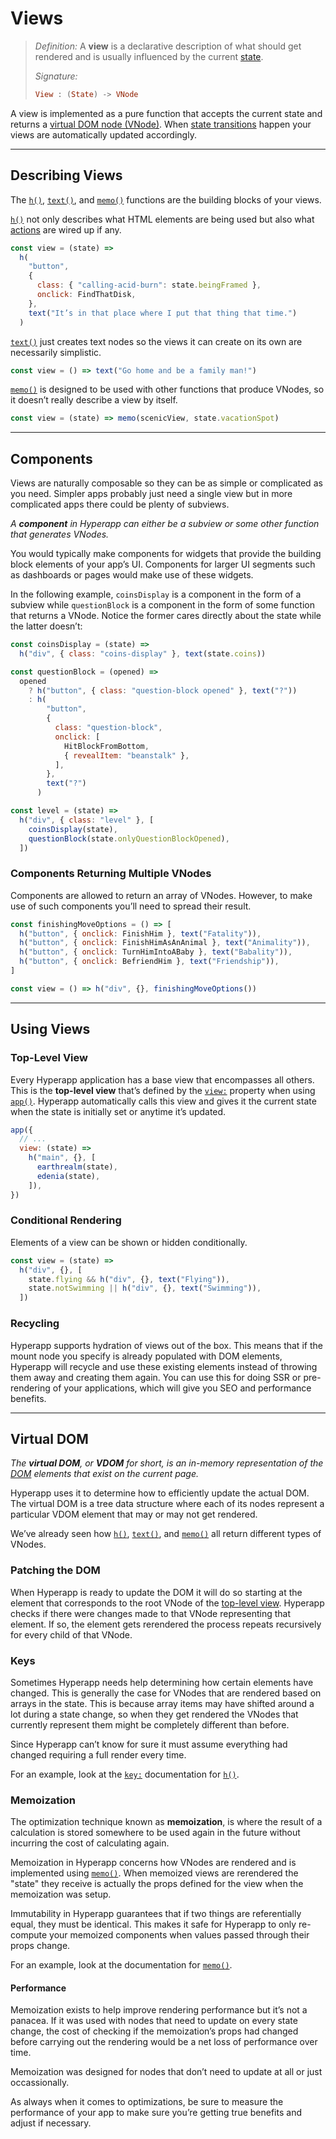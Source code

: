 # Views

> *Definition:* 
> A **view** is a declarative description of what should get rendered and is usually influenced by the current [state](state.md).
>
> *Signature:*
>
> ```elm
> View : (State) -> VNode
> ```

A view is implemented as a pure function that accepts the current state and returns a [virtual DOM node (VNode)](#virtual-dom). When [state transitions](state.md#state-transitions) happen your views are automatically updated accordingly.

---

## Describing Views

The [`h()`](../api/h.md), [`text()`](../api/text.md), and [`memo()`](../api/memo.md) functions are the building blocks of your views.

[`h()`](../api/h.md) not only describes what HTML elements are being used but also what [actions](actions.md) are wired up if any.

```js
const view = (state) =>
  h(
    "button",
    {
      class: { "calling-acid-burn": state.beingFramed },
      onclick: FindThatDisk,
    },
    text("It’s in that place where I put that thing that time.")
  )
```
<!-- In the 1995 movie “Hackers”, the hacker “The Phantom Freak” calls his friend “Acid Burn” from jail as he’s being framed for a crime he didn’t commit. -->

[`text()`](../api/text.md) just creates text nodes so the views it can create on its own are necessarily simplistic.

```js
const view = () => text("Go home and be a family man!")
```
<!-- In the videogame “Street Fighter II: The World Warrior”, the fighter known as Guile says this taunt to his opponent after defeating them. -->

[`memo()`](../api/memo.md) is designed to be used with other functions that produce VNodes, so it doesn’t really describe a view by itself.

```js
const view = (state) => memo(scenicView, state.vacationSpot)
```
<!-- Just a play-on-words between how “view” is used in Hyperapp and everyday language. -->

---

## Components

Views are naturally composable so they can be as simple or complicated as you need. Simpler apps probably just need a single view but in more complicated apps there could be plenty of subviews.

*A **component** in Hyperapp can either be a subview or some other function that generates VNodes.*

You would typically make components for widgets that provide the building block elements of your app’s UI. Components for larger UI segments such as dashboards or pages would make use of these widgets.

In the following example, `coinsDisplay` is a component in the form of a subview while `questionBlock` is a component in the form of some function that returns a VNode. Notice the former cares directly about the state while the latter doesn’t:

```js
const coinsDisplay = (state) =>
  h("div", { class: "coins-display" }, text(state.coins))

const questionBlock = (opened) =>
  opened
    ? h("button", { class: "question-block opened" }, text("?"))
    : h(
        "button",
        {
          class: "question-block",
          onclick: [
            HitBlockFromBottom,
            { revealItem: "beanstalk" },
          ],
        },
        text("?")
      )

const level = (state) =>
  h("div", { class: "level" }, [
    coinsDisplay(state),
    questionBlock(state.onlyQuestionBlockOpened),
  ])
```
<!-- In the videogame “Super Mario Bros.” coins are important for earning extra lives and the question blocks often contain useful contents. -->

### Components Returning Multiple VNodes

Components are allowed to return an array of VNodes. However, to make use of such components you’ll need to spread their result.

```js
const finishingMoveOptions = () => [
  h("button", { onclick: FinishHim }, text("Fatality")),
  h("button", { onclick: FinishHimAsAnAnimal }, text("Animality")),
  h("button", { onclick: TurnHimIntoABaby }, text("Babality")),
  h("button", { onclick: BefriendHim }, text("Friendship")),
]

const view = () => h("div", {}, finishingMoveOptions())
```
<!-- In the “Mortal Kombat” videogame series there are multiple ways to finish off your opponent. The opportunity to do so occurs at the end of a match once the match announcer exclaims “Finish Him!” -->

---

## Using Views

### Top-Level View

Every Hyperapp application has a base view that encompasses all others. This is the **top-level view** that’s defined by the [`view:`](../api/app.md#view) property when using [`app()`](../api/app.md). Hyperapp automatically calls this view and gives it the current state when the state is initially set or anytime it’s updated.

```js
app({
  // ...
  view: (state) =>
    h("main", {}, [
      earthrealm(state),
      edenia(state),
    ]),
})
```
<!-- “Earthrealm” and “Edenia” are two of several realms in the “Mortal Kombat” videogame series. -->

### Conditional Rendering

Elements of a view can be shown or hidden conditionally.

```js
const view = (state) =>
  h("div", {}, [
    state.flying && h("div", {}, text("Flying")),
    state.notSwimming || h("div", {}, text("Swimming")),
  ])
```

### Recycling

Hyperapp supports hydration of views out of the box. This means that if the mount node you specify is already populated with DOM elements, Hyperapp will recycle and use these existing elements instead of throwing them away and creating them again. You can use this for doing SSR or pre-rendering of your applications, which will give you SEO and performance benefits.

---

## Virtual DOM

*The **virtual DOM**, or **VDOM** for short, is an in-memory representation of the [DOM](https://dom.spec.whatwg.org/) elements that exist on the current page.* 

Hyperapp uses it to determine how to efficiently update the actual DOM. The virtual DOM is a tree data structure where each of its nodes represent a particular VDOM element that may or may not get rendered.

We’ve already seen how [`h()`](../api/h.md), [`text()`](../api/text.md), and [`memo()`](../api/memo.md)  all return different types of VNodes.

### Patching the DOM

When Hyperapp is ready to update the DOM it will do so starting at the element that corresponds to the root VNode of the [top-level view](#top-level-view). Hyperapp checks if there were changes made to that VNode representing that element. If so, the element gets rerendered the process repeats recursively for every child of that VNode.

### Keys

Sometimes Hyperapp needs help determining how certain elements have changed. This is generally the case for VNodes that are rendered based on arrays in the state. This is because array items may have shifted around a lot during a state change, so when they get rendered the VNodes that currently represent them might be completely different than before.

Since Hyperapp can’t know for sure it must assume everything had changed requiring a full render every time.

For an example, look at the [`key:`](../api/h.md#key) documentation for [`h()`](../api/h.md).

### Memoization

The optimization technique known as **memoization**, is where the result of a calculation is stored somewhere to be used again in the future without incurring the cost of calculating again.

Memoization in Hyperapp concerns how VNodes are rendered and is implemented using [`memo()`](../api/memo.md). When memoized views are rerendered the "state" they receive is actually the props defined for the view when the memoization was setup.

Immutability in Hyperapp guarantees that if two things are referentially equal, they must be identical. This makes it safe for Hyperapp to only re-compute your memoized components when values passed through their props change.

For an example, look at the documentation for [`memo()`](../api/memo.md#example).

#### Performance

Memoization exists to help improve rendering performance but it’s not a panacea. If it was used with nodes that need to update on every state change, the cost of checking if the memoization’s props had changed before carrying out the rendering would be a net loss of performance over time.

Memoization was designed for nodes that don’t need to update at all or just occassionally.

As always when it comes to optimizations, be sure to measure the performance of your app to make sure you’re getting true benefits and adjust if necessary.

